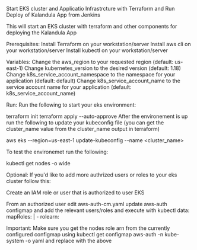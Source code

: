Start EKS cluster and Applicatio Infrastrcture  with Terraform and Run Deploy of Kalandula App from Jenkins 

This will start an EKS cluster with terraform and other components for deploying the Kalandula App


Prerequisites:
Install Terraform on your workstation/server
Install aws cli on your workstation/server
Install kubectl on your workstation/server

Variables:
Change the aws_region to your requested region (default: us-east-1)
Change kubernetes_version to the desired version (default: 1.18)
Change k8s_service_account_namespace to the namespace for your application (default: default)
Change k8s_service_account_name to the service account name for your application (default: k8s_service_account_name)

Run:
Run the following to start your eks environment:

terraform init
terraform apply --auto-approve
After the environement is up run the following to update your kubeconfig file (you can get the cluster_name value from the cluster_name output in terraform)

aws eks --region=us-east-1 update-kubeconfig --name <cluster_name>

To test the environemet run the following:

kubectl get nodes -o wide

Optional:
If you'd like to add more authrized users or roles to your eks cluster follow this:

Create an IAM role or user that is authorized to user EKS

From an authorized user edit aws-auth-cm.yaml update aws-auth configmap and add the relevant users/roles and execute with kubectl
data:
  mapRoles: |
    - rolearn: <Replace with ARN of your EKS nodes role>
      
Important: Make sure you get the nodes role arn from the currently configured configmap using kubectl get configmap aws-auth -n kube-system -o yaml and replace with the above <Replace with ARN of your EKS nodes role>
